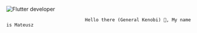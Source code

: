 

![Flutter developer](https://github.com/mateuszkasprzak94/mateuszkasprzak94/assets/142491717/6e9a4303-5698-42f8-9ae7-07c7c926e1d3)

                                 Hello there (General Kenobi) 👋, My name is Mateusz

<!--
**mateuszkasprzak94/mateuszkasprzak94** is a ✨ _special_ ✨ repository because its `README.md` (this file) appears on your GitHub profile.

Here are some ideas to get you started:

- 🔭 I’m currently working on ...
- 🌱 I’m currently learning ...
- 👯 I’m looking to collaborate on ...
- 🤔 I’m looking for help with ...
- 💬 Ask me about ...
- 📫 How to reach me: ...
- 😄 Pronouns: ...
- ⚡ Fun fact: ...
--
